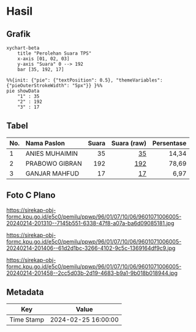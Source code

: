 # Hasil

## Grafik

```mermaid
xychart-beta
    title "Perolehan Suara TPS"
    x-axis [01, 02, 03]
    y-axis "Suara" 0 --> 192
    bar [35, 192, 17]
```

```mermaid
%%{init: {"pie": {"textPosition": 0.5}, "themeVariables": {"pieOuterStrokeWidth": "5px"}} }%%
pie showData
    "1" : 35
    "2" : 192
    "3" : 17
```

## Tabel

| No. | Nama Paslon    | Suara | Suara (raw) | Persentase |
|:--- |:-------------- | -----:| -----------:| ----------:|
| 1   | ANIES MUHAIMIN | 35    | [35][p-1]   | 14,34      |
| 2   | PRABOWO GIBRAN | 192   | [192][p-2]  | 78,69      |
| 3   | GANJAR MAHFUD  | 17    | [17][p-3]   | 6,97       |


[p-1]: https://github.com/gigit-pemilu/pemilu-2024-96-papua-barat-daya/blob/main/pilpres/hitung-suara/sub/96-papua-barat-daya/sub/01-sorong/sub/07-aimas/sub/1006-mariat-pantai/sub/005-tps/sub/paslon-1.txt
[p-2]: https://github.com/gigit-pemilu/pemilu-2024-96-papua-barat-daya/blob/main/pilpres/hitung-suara/sub/96-papua-barat-daya/sub/01-sorong/sub/07-aimas/sub/1006-mariat-pantai/sub/005-tps/sub/paslon-2.txt
[p-3]: https://github.com/gigit-pemilu/pemilu-2024-96-papua-barat-daya/blob/main/pilpres/hitung-suara/sub/96-papua-barat-daya/sub/01-sorong/sub/07-aimas/sub/1006-mariat-pantai/sub/005-tps/sub/paslon-3.txt

## Foto C Plano

https://sirekap-obj-formc.kpu.go.id/e5c0/pemilu/ppwp/96/01/07/10/06/9601071006005-20240214-201310--7145b551-6338-47f8-a07a-ba6d09085181.jpg

https://sirekap-obj-formc.kpu.go.id/e5c0/pemilu/ppwp/96/01/07/10/06/9601071006005-20240214-201406--61d2d1bc-3266-4102-9c5c-1369164df9c9.jpg

https://sirekap-obj-formc.kpu.go.id/e5c0/pemilu/ppwp/96/01/07/10/06/9601071006005-20240214-201458--2cc5d03b-2d19-4683-b9a1-9b018b018944.jpg


## Metadata

| Key        | Value               |
| ---------- | ------------------- |
| Time Stamp | 2024-02-25 16:00:00 |



